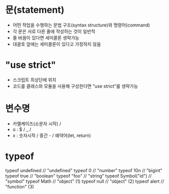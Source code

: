 # 문(statement)
- 어떤 작업을 수행하는 문법 구조(syntax  structure)와 명령어(command)
-  각 문은 서로 다른 줄에 작성하는 것이 일반적
-  줄 바꿈이 있다면 세미콜론 생략가능
-  대괄호 앞에는 세미콜론이 있다고 가정하지 않음

# "use strict" 
- 스크립트 최상단에 위치
- 코드를 클래스와 모듈을 사용해 구성한다면 "use strict"를 생략가능

# 변수명
- 카멜케이즈(소문자 시작) / 
- o : $ / _ /
- x : 숫자시작 / 중간 - / 예약어(let, return)

# typeof
typeof undefined // "undefined"
typeof 0 // "number"
typeof 10n // "bigint"
typeof true // "boolean"
typeof "foo" // "string"
typeof Symbol("id") // "symbol"
typeof Math // "object"  (1)
typeof null // "object"  (2)
typeof alert // "function"  (3)